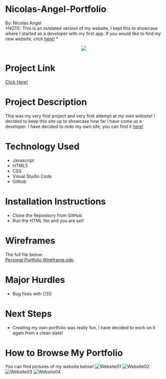 # Nicolas-Angel-Portfolio
By: Nicolas Angel
<br />
*NOTE: This is an outdated version of my website, I kept this to showcase where I started as a developer with my first app. If you would like to find my new website, click <a href="https://nangel42.github.io/Nick-Angel-Personal-Portfolio/">here!</a> *

<p align="center"><img src="https://actualisedesign.com/images/img_article-005.jpg" /></p>


# Project Link

<a href="https://nick-angel-first-portfolio.herokuapp.com/#">Click Here!</a>

# Project Description

This was my very first project and very first attempt at my own website! I decided to keep this site up to showcase how far I have come as a developer. I have decided to redo my own site, you can find it <a href="https://nangel42.github.io/Nick-Angel-Personal-Portfolio/">here!</a>


# Technology Used

* Javascript
* HTML5
* CSS
* Visual Studio Code
* Github


# Installation Instructions

* Clone the Repository from GitHub
* Run the HTML file and you are set!


# Wireframes

The full file below: <br />
    <a href ="/Extras/Personal-Portfolio-Wireframe.odp"></a>
    [Personal Portfolio Wireframe.odp](https://github.com/nangel42/Nicolas-Angel-Portfolio/files/10828026/Personal.Portfolio.Wireframe.odp)
    

# Major Hurdles

* Bug fixes with CSS

    
# Next Steps

* Creating my own portfolio was really fun, I have decided to work on it again from a clean slate!

# How to Browse My Portfolio

You can find pictures of my website below!
![Website01](https://user-images.githubusercontent.com/124624368/221268429-f8803104-a3e0-40ef-b228-507e49d4c73a.png)
![Website02](https://user-images.githubusercontent.com/124624368/221268443-0869e9fb-d8e9-4314-827e-6d931b3e0f9d.png)
![Website03](https://user-images.githubusercontent.com/124624368/221268454-d95de3fa-f727-45ac-ae36-4b4859411e88.png)
![Website04](https://user-images.githubusercontent.com/124624368/221268470-c7cf88b5-fd59-4598-be32-a54a1b6f0492.png)
